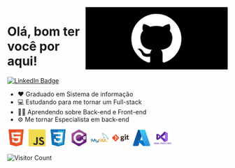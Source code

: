 <img src = "gitbrabo.png" width = "325px" align = "right">

# Olá, bom ter você por aqui!
  <div id="badges">
  <a href = "https://www.linkedin.com/in/rafael-clare/" target="_blank">
    <img src="https://img.shields.io/badge/LinkedIn-blue?style=for-the-badge&logo=linkedin&logoColor=white" alt="LinkedIn Badge" />
  </a>  
</div>  

- ❤ Graduado em Sistema de informação 
- 💻 Estudando para me tornar um Full-stack
- 👩‍💻 Aprendendo sobre Back-end e Front-end
- ⚙️ Me tornar Especialista em back-end



<div> 
  <img src="https://github.com/devicons/devicon/blob/master/icons/html5/html5-original.svg" title="HTML5" alt="HTML" width="40" height="40"/>&nbsp;
  <img src="https://github.com/devicons/devicon/blob/master/icons/javascript/javascript-original.svg" title= "JavaScript" alt="JavaScript" width="40" height="40"/>&nbsp; 
  <img src="https://raw.githubusercontent.com/devicons/devicon/master/icons/css3/css3-original.svg"  title="Css" alt="Css"  width="40" height="40"/>&nbsp;
  <img src="https://raw.githubusercontent.com/devicons/devicon/master/icons/csharp/csharp-original.svg" title="CSharp" alt="CSharp"  width="40" height="40"/>&nbsp;
  <img src="https://raw.githubusercontent.com/devicons/devicon/ca28c779441053191ff11710fe24a9e6c23690d6/icons/mysql/mysql-original-wordmark.svg" title="MySQL" alt="MySQL"  width="40" height="40"/>&nbsp;
  <img src="https://raw.githubusercontent.com/devicons/devicon/ca28c779441053191ff11710fe24a9e6c23690d6/icons/git/git-original-wordmark.svg" title="GIT" alt="GIT"  width="40" height="40"/>&nbsp;
  <img src="https://raw.githubusercontent.com/devicons/devicon/ca28c779441053191ff11710fe24a9e6c23690d6/icons/azure/azure-original.svg" title="Azure" alt="Azure"  width="40" height="40"/>&nbsp;
  <img src="https://raw.githubusercontent.com/devicons/devicon/ca28c779441053191ff11710fe24a9e6c23690d6/icons/visualstudio/visualstudio-original-wordmark.svg" title="Visual-Studio" alt="Visual-Studio"  width="40" height="40"/>&nbsp;
  
</div>

![Visitor Count](https://profile-counter.glitch.me/{littleshark99}/count.svg)





